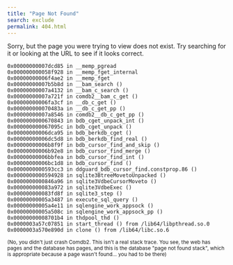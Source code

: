 ```yaml
---
title: "Page Not Found"
search: exclude
permalink: 404.html
---  
```


Sorry, but the page you were trying to view does not exist. Try searching for it or looking at the URL to see if it looks correct.

```
0x00000000007dcd85 in __memp_pgread
0x000000000058f928 in __memp_fget_internal
0x00000000006f4ae2 in __memp_fget
0x00000000007b5b8d in __bam_search ()
0x00000000007a4132 in __bam_c_search ()
0x00000000007a721f in comdb2__bam_c_get ()
0x00000000006fa3cf in __db_c_get ()
0x000000000070483a in __db_c_get_pp ()
0x00000000007a8546 in comdb2__db_c_get_pp ()
0x0000000000670843 in bdb_cget_unpack_int ()
0x000000000067095c in bdb_cget_unpack ()
0x00000000006dca95 in bdb_berkdb_cget ()
0x00000000006dc5d8 in bdb_berkdb_find_real ()
0x00000000006b8f9f in bdb_cursor_find_and_skip ()
0x00000000006b92e8 in bdb_cursor_find_merge ()
0x00000000006bbfea in bdb_cursor_find_int ()
0x00000000006bc1d8 in bdb_cursor_find ()
0x0000000000593cc3 in ddguard_bdb_cursor_find.constprop.86 ()
0x0000000000594928 in sqlite3BtreeMovetoUnpacked ()
0x0000000000846a96 in sqlite3VdbeCursorMoveto ()
0x000000000083a972 in sqlite3VdbeExec ()
0x000000000083fd8f in sqlite3_step ()
0x00000000005a3487 in execute_sql_query ()
0x00000000005a4e11 in sqlengine_work_appsock ()
0x00000000005a508c in sqlengine_work_appsock_pp ()
0x00000000008701b4 in thdpool_thd ()
0x0000003a57c07851 in start_thread () from /lib64/libpthread.so.0
0x0000003a570e890d in clone () from /lib64/libc.so.6
```
<sup>
(No, you didn't just crash Comdb2. This isn't a real stack trace. You see, the web has pages and the database has pages, and this is the database "page not found stack", which is appropriate because a page wasn't found... you had to be there)
</sup>
